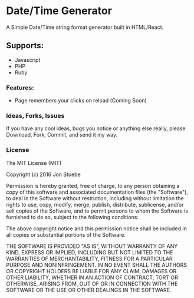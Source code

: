 # Date/Time Generator

A Simple Date/Time string format generator built in HTML/React.

## Supports:

- Javascript
- PHP
- Ruby

### Features:

- Page remembers your clicks on reload (Coming Soon)

### Ideas, Forks, Issues

If you have any cool ideas, bugs you notice or anything else really, please Download, Fork, Commit, and send it my way.

### License

The MIT License (MIT)

Copyright (c) 2016 Jon Stuebe

Permission is hereby granted, free of charge, to any person obtaining a copy
of this software and associated documentation files (the "Software"), to deal
in the Software without restriction, including without limitation the rights
to use, copy, modify, merge, publish, distribute, sublicense, and/or sell
copies of the Software, and to permit persons to whom the Software is
furnished to do so, subject to the following conditions:

The above copyright notice and this permission notice shall be included in all
copies or substantial portions of the Software.

THE SOFTWARE IS PROVIDED "AS IS", WITHOUT WARRANTY OF ANY KIND, EXPRESS OR
IMPLIED, INCLUDING BUT NOT LIMITED TO THE WARRANTIES OF MERCHANTABILITY,
FITNESS FOR A PARTICULAR PURPOSE AND NONINFRINGEMENT. IN NO EVENT SHALL THE
AUTHORS OR COPYRIGHT HOLDERS BE LIABLE FOR ANY CLAIM, DAMAGES OR OTHER
LIABILITY, WHETHER IN AN ACTION OF CONTRACT, TORT OR OTHERWISE, ARISING FROM,
OUT OF OR IN CONNECTION WITH THE SOFTWARE OR THE USE OR OTHER DEALINGS IN THE
SOFTWARE.

